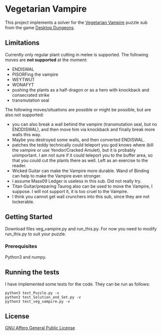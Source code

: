# Vegetarian Vampire

This project implements a solver for the [Vegetarian Vampire](http://www.qcfdesign.com/wiki/DesktopDungeons/index.php?title=Vegetarian_Vampire) puzzle sub from the game [Desktop Dungeons](http://www.desktopdungeons.net).

## Limitations

Currently only regular plant cutting in melee is supported. The following moves are **not supported** at the moment:
- ENDISWAL
- PISORFing the vampire
- WEYTWUT
- WONAFYT
- pushing the plants as a half-dragon or as a hero with knockback and consecrated strike
- transmutation seal

The following moves/situations are possible or might be possible, but are also not supported:
- you can also break a wall behind the vampire (transmutation seal, but no ENDDISWAL),
  and then move him via knockback and finally break more walls this way.
- Maybe you destroyed some walls, and then converted ENDISWAL. 
- patches the teddy technically could teleport you god knows where (kill the vampire or use Yendor/Cracked Amulet), but it is probably unimportant.
  I am not sure if it could teleport you to the buffer area, so that you could cut the plants there as well. Left as an exercise to the reader.
- Wicked Guitar can make the Vampire more durable. Wand of Binding can help to make the Vampire even stronger.
- I assume Mass09 Ledger is useless in this sub. Did not really try.
- Titan Guitar/preparing Taurog also can be used to move the Vampire, I suppose. I will not support it, it is too cruel to the Vampire.
- I think you cannot get wall crunchers into this sub, since they are not lockerable.

## Getting Started

Download files veg_vampire.py and run_this.py. For now you need to modify run_this.py to suit your puzzle.

### Prerequisites

Python3 and numpy.

## Running the tests

I have implemented some tests for the code. They can be run as follows:

```
python3 test_Puzzle.py -v
python3 test_Solution_and_Set.py -v
python3 test_veg_vampire.py -v
```

## License
[GNU Affero General Public License](https://www.gnu.org/licenses/agpl.html)

